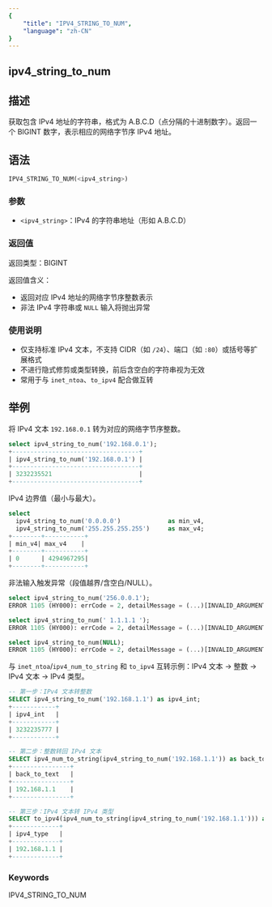 ```yaml
---
{
    "title": "IPV4_STRING_TO_NUM",
    "language": "zh-CN"
}
---
```


## ipv4_string_to_num

## 描述
获取包含 IPv4 地址的字符串，格式为 A.B.C.D（点分隔的十进制数字）。返回一个 BIGINT 数字，表示相应的网络字节序 IPv4 地址。

## 语法
```sql
IPV4_STRING_TO_NUM(<ipv4_string>)
```

### 参数
- `<ipv4_string>`：IPv4 的字符串地址（形如 A.B.C.D）

### 返回值
返回类型：BIGINT

返回值含义：
- 返回对应 IPv4 地址的网络字节序整数表示
- 非法 IPv4 字符串或 `NULL` 输入将抛出异常

### 使用说明
- 仅支持标准 IPv4 文本，不支持 CIDR（如 `/24`）、端口（如 `:80`）或括号等扩展格式
- 不进行隐式修剪或类型转换，前后含空白的字符串视为无效
- 常用于与 `inet_ntoa`、`to_ipv4` 配合做互转

## 举例

将 IPv4 文本 `192.168.0.1` 转为对应的网络字节序整数。
```sql
select ipv4_string_to_num('192.168.0.1');
+-----------------------------------+
| ipv4_string_to_num('192.168.0.1') |
+-----------------------------------+
| 3232235521                        |
+-----------------------------------+
```

IPv4 边界值（最小与最大）。
```sql
select
  ipv4_string_to_num('0.0.0.0')             as min_v4,
  ipv4_string_to_num('255.255.255.255')     as max_v4;
+--------+-----------+
| min_v4| max_v4    |
+--------+-----------+
| 0      | 4294967295|
+--------+-----------+
```

非法输入触发异常（段值越界/含空白/NULL）。
```sql
select ipv4_string_to_num('256.0.0.1');
ERROR 1105 (HY000): errCode = 2, detailMessage = (...)[INVALID_ARGUMENT]Invalid IPv4 value

select ipv4_string_to_num(' 1.1.1.1 ');
ERROR 1105 (HY000): errCode = 2, detailMessage = (...)[INVALID_ARGUMENT]Invalid IPv4 value

select ipv4_string_to_num(NULL);
ERROR 1105 (HY000): errCode = 2, detailMessage = (...)[INVALID_ARGUMENT]Null Input, you may consider convert it to a valid default IPv4 value like '0.0.0.0' first
```

与 `inet_ntoa`/`ipv4_num_to_string` 和 `to_ipv4` 互转示例：IPv4 文本 → 整数 → IPv4 文本 → IPv4 类型。
```sql
-- 第一步：IPv4 文本转整数
SELECT ipv4_string_to_num('192.168.1.1') as ipv4_int;
+------------+
| ipv4_int   |
+------------+
| 3232235777 |
+------------+

-- 第二步：整数转回 IPv4 文本
SELECT ipv4_num_to_string(ipv4_string_to_num('192.168.1.1')) as back_to_text;
+----------------+
| back_to_text   |
+----------------+
| 192.168.1.1    |
+----------------+

-- 第三步：IPv4 文本转 IPv4 类型
SELECT to_ipv4(ipv4_num_to_string(ipv4_string_to_num('192.168.1.1'))) as ipv4_type;
+-------------+
| ipv4_type   |
+-------------+
| 192.168.1.1 |
+-------------+
```

### Keywords

IPV4_STRING_TO_NUM
